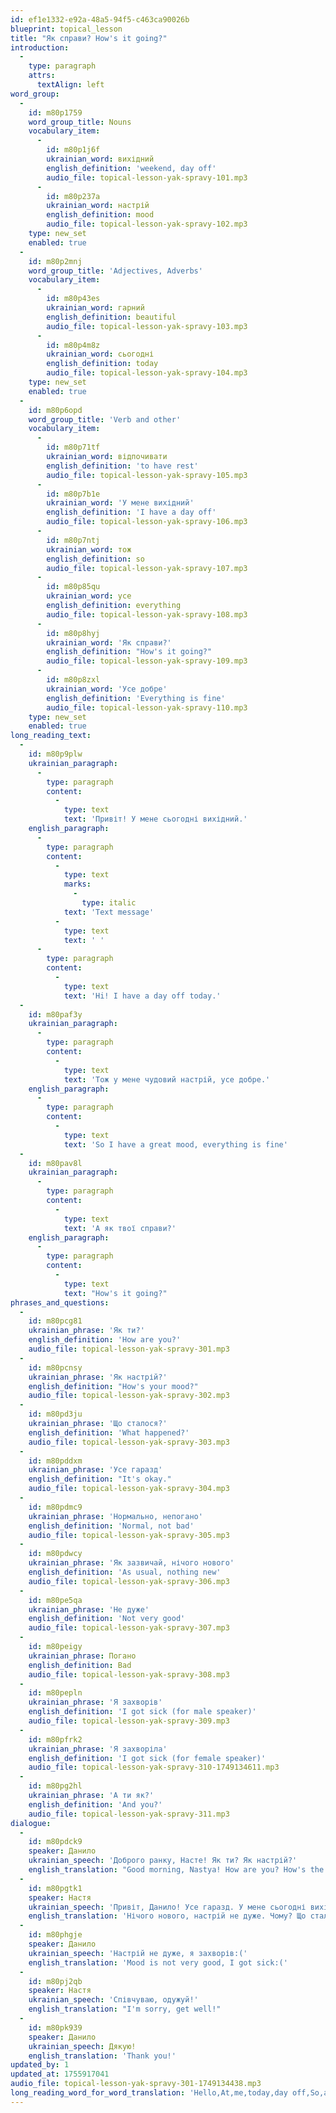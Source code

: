 ```yaml
---
id: ef1e1332-e92a-48a5-94f5-c463ca90026b
blueprint: topical_lesson
title: "Як справи? How's it going?"
introduction:
  -
    type: paragraph
    attrs:
      textAlign: left
word_group:
  -
    id: m80p1759
    word_group_title: Nouns
    vocabulary_item:
      -
        id: m80p1j6f
        ukrainian_word: вихідний
        english_definition: 'weekend, day off'
        audio_file: topical-lesson-yak-spravy-101.mp3
      -
        id: m80p237a
        ukrainian_word: настрій
        english_definition: mood
        audio_file: topical-lesson-yak-spravy-102.mp3
    type: new_set
    enabled: true
  -
    id: m80p2mnj
    word_group_title: 'Adjectives, Adverbs'
    vocabulary_item:
      -
        id: m80p43es
        ukrainian_word: гарний
        english_definition: beautiful
        audio_file: topical-lesson-yak-spravy-103.mp3
      -
        id: m80p4m8z
        ukrainian_word: сьогодні
        english_definition: today
        audio_file: topical-lesson-yak-spravy-104.mp3
    type: new_set
    enabled: true
  -
    id: m80p6opd
    word_group_title: 'Verb and other'
    vocabulary_item:
      -
        id: m80p71tf
        ukrainian_word: відпочивати
        english_definition: 'to have rest'
        audio_file: topical-lesson-yak-spravy-105.mp3
      -
        id: m80p7b1e
        ukrainian_word: 'У мене вихідний'
        english_definition: 'I have a day off'
        audio_file: topical-lesson-yak-spravy-106.mp3
      -
        id: m80p7ntj
        ukrainian_word: тож
        english_definition: so
        audio_file: topical-lesson-yak-spravy-107.mp3
      -
        id: m80p85qu
        ukrainian_word: усе
        english_definition: everything
        audio_file: topical-lesson-yak-spravy-108.mp3
      -
        id: m80p8hyj
        ukrainian_word: 'Як справи?'
        english_definition: "How's it going?"
        audio_file: topical-lesson-yak-spravy-109.mp3
      -
        id: m80p8zxl
        ukrainian_word: 'Усе добре'
        english_definition: 'Everything is fine'
        audio_file: topical-lesson-yak-spravy-110.mp3
    type: new_set
    enabled: true
long_reading_text:
  -
    id: m80p9plw
    ukrainian_paragraph:
      -
        type: paragraph
        content:
          -
            type: text
            text: 'Привіт! У мене сьогодні вихідний.'
    english_paragraph:
      -
        type: paragraph
        content:
          -
            type: text
            marks:
              -
                type: italic
            text: 'Text message'
          -
            type: text
            text: ' '
      -
        type: paragraph
        content:
          -
            type: text
            text: 'Hi! I have a day off today.'
  -
    id: m80paf3y
    ukrainian_paragraph:
      -
        type: paragraph
        content:
          -
            type: text
            text: 'Тож у мене чудовий настрій, усе добре.'
    english_paragraph:
      -
        type: paragraph
        content:
          -
            type: text
            text: 'So I have a great mood, everything is fine'
  -
    id: m80pav8l
    ukrainian_paragraph:
      -
        type: paragraph
        content:
          -
            type: text
            text: 'А як твої справи?'
    english_paragraph:
      -
        type: paragraph
        content:
          -
            type: text
            text: "How's it going?"
phrases_and_questions:
  -
    id: m80pcg81
    ukrainian_phrase: 'Як ти?'
    english_definition: 'How are you?'
    audio_file: topical-lesson-yak-spravy-301.mp3
  -
    id: m80pcnsy
    ukrainian_phrase: 'Як настрій?'
    english_definition: "How's your mood?"
    audio_file: topical-lesson-yak-spravy-302.mp3
  -
    id: m80pd3ju
    ukrainian_phrase: 'Що сталося?'
    english_definition: 'What happened?'
    audio_file: topical-lesson-yak-spravy-303.mp3
  -
    id: m80pddxm
    ukrainian_phrase: 'Усе гаразд'
    english_definition: "It's okay."
    audio_file: topical-lesson-yak-spravy-304.mp3
  -
    id: m80pdmc9
    ukrainian_phrase: 'Нормально, непогано'
    english_definition: 'Normal, not bad'
    audio_file: topical-lesson-yak-spravy-305.mp3
  -
    id: m80pdwcy
    ukrainian_phrase: 'Як зазвичай, нічого нового'
    english_definition: 'As usual, nothing new'
    audio_file: topical-lesson-yak-spravy-306.mp3
  -
    id: m80pe5qa
    ukrainian_phrase: 'Не дуже'
    english_definition: 'Not very good'
    audio_file: topical-lesson-yak-spravy-307.mp3
  -
    id: m80peigy
    ukrainian_phrase: Погано
    english_definition: Bad
    audio_file: topical-lesson-yak-spravy-308.mp3
  -
    id: m80pepln
    ukrainian_phrase: 'Я захворів'
    english_definition: 'I got sick (for male speaker)'
    audio_file: topical-lesson-yak-spravy-309.mp3
  -
    id: m80pfrk2
    ukrainian_phrase: 'Я захворіла'
    english_definition: 'I got sick (for female speaker)'
    audio_file: topical-lesson-yak-spravy-310-1749134611.mp3
  -
    id: m80pg2hl
    ukrainian_phrase: 'А ти як?'
    english_definition: 'And you?'
    audio_file: topical-lesson-yak-spravy-311.mp3
dialogue:
  -
    id: m80pdck9
    speaker: Данило
    ukrainian_speech: 'Доброго ранку, Насте! Як ти? Як настрій?'
    english_translation: "Good morning, Nastya! How are you? How's the mood?"
  -
    id: m80pgtk1
    speaker: Настя
    ukrainian_speech: 'Привіт, Данило! Усе гаразд. У мене сьогодні вихідний, тож настрій гарний. А ти як?'
    english_translation: 'Нічого нового, настрій не дуже. Чому? Що сталося?'
  -
    id: m80phgje
    speaker: Данило
    ukrainian_speech: 'Настрій не дуже, я захворів:('
    english_translation: 'Mood is not very good, I got sick:('
  -
    id: m80pj2qb
    speaker: Настя
    ukrainian_speech: 'Співчуваю, одужуй!'
    english_translation: "I'm sorry, get well!"
  -
    id: m80pk939
    speaker: Данило
    ukrainian_speech: Дякую!
    english_translation: 'Thank you!'
updated_by: 1
updated_at: 1755917041
audio_file: topical-lesson-yak-spravy-301-1749134438.mp3
long_reading_word_for_word_translation: 'Hello,At,me,today,day off,So,at,me,wonderful,mood,everything,good,And,how,your,things'
---
```

